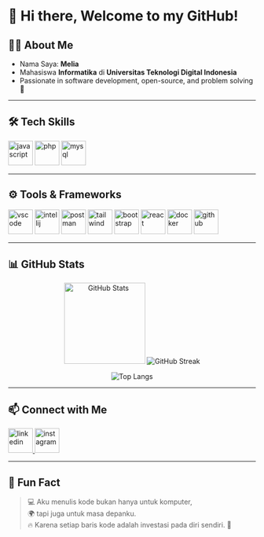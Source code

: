 # 👋 Hi there, Welcome to my GitHub!

## 🙋‍♀️ About Me
- Nama Saya: **Melia**  
- Mahasiswa **Informatika** di **Universitas Teknologi Digital Indonesia**  
- Passionate in software development, open-source, and problem solving 🚀  

---

## 🛠️ Tech Skills
<p align="left">
  <img src="https://cdn.jsdelivr.net/gh/devicons/devicon/icons/javascript/javascript-original.svg" alt="javascript" width="50" height="50"/>
  <img src="https://cdn.jsdelivr.net/gh/devicons/devicon/icons/php/php-original.svg" alt="php" width="50" height="50"/>
  <img src="https://cdn.jsdelivr.net/gh/devicons/devicon/icons/mysql/mysql-original.svg" alt="mysql" width="50" height="50"/>
</p>

---

## ⚙️ Tools & Frameworks
<p align="left">
  <img src="https://cdn.jsdelivr.net/gh/devicons/devicon/icons/vscode/vscode-original.svg" alt="vscode" width="50" height="50"/>
  <img src="https://cdn.jsdelivr.net/gh/devicons/devicon/icons/intellij/intellij-original.svg" alt="intellij" width="50" height="50"/>
  <img src="https://cdn.jsdelivr.net/gh/devicons/devicon/icons/postman/postman-original.svg" alt="postman" width="50" height="50"/>
  <img src="https://cdn.jsdelivr.net/gh/devicons/devicon@latest/icons/tailwindcss/tailwindcss-original.svg" alt="tailwind" width="50" height="50"/>
  <img src="https://cdn.jsdelivr.net/gh/devicons/devicon/icons/bootstrap/bootstrap-original.svg" alt="bootstrap" width="50" height="50"/>
  <img src="https://cdn.jsdelivr.net/gh/devicons/devicon/icons/react/react-original.svg" alt="react" width="50" height="50"/>
  <img src="https://cdn.jsdelivr.net/gh/devicons/devicon/icons/docker/docker-original.svg" alt="docker" width="50" height="50"/>
  <img src="https://cdn.jsdelivr.net/gh/devicons/devicon/icons/github/github-original.svg" alt="github" width="50" height="50"/>
</p>

---

## 📊 GitHub Stats
<p align="center">
  <img src="https://github-readme-stats.vercel.app/api?username=MeliaFransiskaSung&show_icons=true&theme=tokyonight" alt="GitHub Stats" height="165"/>
  <img src="https://nirzak-streak-stats.vercel.app/?user=MeliaFransiskaSung&theme=radical&hide_border=true" alt="GitHub Streak" />
</p>

<p align="center">
  <img src="https://github-readme-stats.vercel.app/api/top-langs/?username=MeliaFransiskaSung&layout=compact&theme=tokyonight" alt="Top Langs"/>
</p>

---

## 📫 Connect with Me
<p align="left">
  <a href="https://www.linkedin.com/in/melia-fransiska-687739337/" target="_blank">
    <img src="https://cdn.jsdelivr.net/gh/devicons/devicon/icons/linkedin/linkedin-original.svg" alt="linkedin" width="50" height="50"/>
  </a>
  <a href="https://www.instagram.com/mellya_fs/" target="_blank">
  <img src="https://cdn.jsdelivr.net/gh/devicons/devicon@latest/icons/instagram/instagram-original.svg" alt="instagram" width="50" height="50"/>
</a>
  </a>
</p>

---

## 🌟 Fun Fact
> 💻 Aku menulis kode bukan hanya untuk komputer,  
> 🌍 tapi juga untuk masa depanku.  
> 🔥 Karena setiap baris kode adalah investasi pada diri sendiri. 🚀
